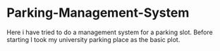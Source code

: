 # Parking-Management-System

Here i have tried to do a management system for a parking slot. Before starting I took my university parking place as the basic plot.  

